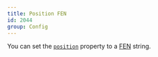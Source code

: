```yaml
---
title: Position FEN
id: 2044
group: Config
---
```


You can set the <a href="docs.html#config:position"><code class="js plain">position</code></a> property to a <a href="http://en.wikipedia.org/wiki/Forsyth%E2%80%93Edwards_Notation">FEN</a> string.
